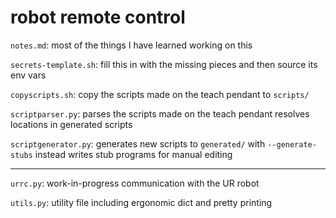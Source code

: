 # robot remote control

`notes.md`:
  most of the things I have learned working on this

`secrets-template.sh`:
  fill this in with the missing pieces and then source
  its env vars

`copyscripts.sh`:
  copy the scripts made on the teach pendant to `scripts/`

`scriptparser.py`:
  parses the scripts made on the teach pendant
  resolves locations in generated scripts

`scriptgenerator.py`:
  generates new scripts to `generated/`
  with `--generate-stubs` instead writes stub programs for manual editing

<hr/>

`urrc.py`:
  work-in-progress communication with the UR robot

`utils.py`:
  utility file including ergonomic dict and pretty printing

